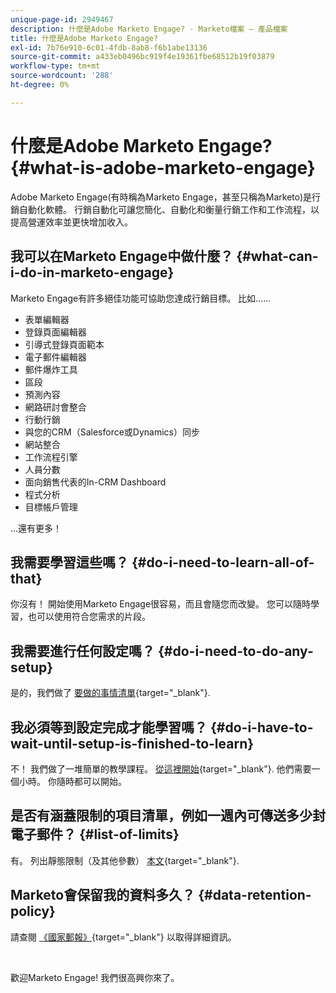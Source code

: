 ```yaml
---
unique-page-id: 2949467
description: 什麼是Adobe Marketo Engage? - Marketo檔案 — 產品檔案
title: 什麼是Adobe Marketo Engage?
exl-id: 7b76e910-6c01-4fdb-8ab8-f6b1abe13136
source-git-commit: a433eb0496bc919f4e19361fbe68512b19f03879
workflow-type: tm+mt
source-wordcount: '288'
ht-degree: 0%

---
```


# 什麼是Adobe Marketo Engage? {#what-is-adobe-marketo-engage}

Adobe Marketo Engage(有時稱為Marketo Engage，甚至只稱為Marketo)是行銷自動化軟體。 行銷自動化可讓您簡化、自動化和衡量行銷工作和工作流程，以提高營運效率並更快增加收入。

## 我可以在Marketo Engage中做什麼？ {#what-can-i-do-in-marketo-engage}

Marketo Engage有許多絕佳功能可協助您達成行銷目標。 比如……

* 表單編輯器
* 登錄頁面編輯器
* 引導式登錄頁面範本
* 電子郵件編輯器
* 郵件爆炸工具
* 區段
* 預測內容
* 網路研討會整合
* 行動行銷
* 與您的CRM（Salesforce或Dynamics）同步
* 網站整合
* 工作流程引擎
* 人員分數
* 面向銷售代表的In-CRM Dashboard
* 程式分析
* 目標帳戶管理

...還有更多！

## 我需要學習這些嗎？ {#do-i-need-to-learn-all-of-that}

你沒有！ 開始使用Marketo Engage很容易，而且會隨您而改變。 您可以隨時學習，也可以使用符合您需求的片段。

## 我需要進行任何設定嗎？ {#do-i-need-to-do-any-setup}

是的，我們做了 [要做的事情清單](/help/marketo/getting-started/setup/setup-checklist.md){target="_blank"}.

## 我必須等到設定完成才能學習嗎？ {#do-i-have-to-wait-until-setup-is-finished-to-learn}

不！ 我們做了一堆簡單的教學課程。 [從這裡開始](/help/marketo/getting-started/quick-wins/get-set-up-and-add-a-person.md){target="_blank"}. 他們需要一個小時。 你隨時都可以開始。

## 是否有涵蓋限制的項目清單，例如一週內可傳送多少封電子郵件？ {#list-of-limits}

有。 列出靜態限制（及其他參數） [本文](https://helpx.adobe.com/legal/product-descriptions/adobe-marketo-engage---product-description.html#performance-guardrails){target="_blank"}.

## Marketo會保留我的資料多久？ {#data-retention-policy}

請查閱 [《國家郵報》](https://nation.marketo.com/t5/knowledgebase/marketo-activities-data-retention-policy-under-the-hood/ta-p/251191){target="_blank"} 以取得詳細資訊。

<br>

歡迎Marketo Engage! 我們很高興你來了。
